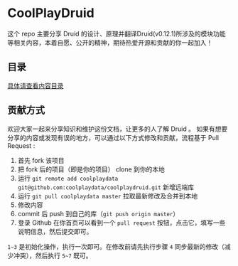 # CoolPlayDruid

这个 repo 主要分享 Druid 的设计、原理并翻译Druid(v0.12.1)所涉及的模块功能等相关内容，本着自愿、公开的精神，期待热爱开源和贡献的你一起加入！

## 目录

[具体请查看内容目录](./TOC.md)

## 贡献方式

欢迎大家一起来分享知识和维护这份文档，让更多的人了解 Druid 。
如果有想要分享的内容或发现有误的地方，可以通过以下方式修改和贡献，流程基于 Pull Request :

1. 首先 fork 该项目
2. 把 fork 后的项目（即是你的项目） clone 到你的本地
3. 运行 `git remote add coolplaydata git@github.com:coolplaydata/coolplaydruid.git` 新增远端库
4. 运行 `git pull coolplaydata master` 拉取最新修改及合并到本地
5. 修改内容
6. commit 后 push 到自己的库（`git push origin master`）
7. 登录 Github 在你首页可以看到一个 `pull request` 按钮，点击它，填写一些说明信息，然后提交即可。

`1~3` 是初始化操作，执行一次即可。在修改前请先执行步骤 `4` 同步最新的修改（减少冲突），然后执行 `5~7` 既可。
